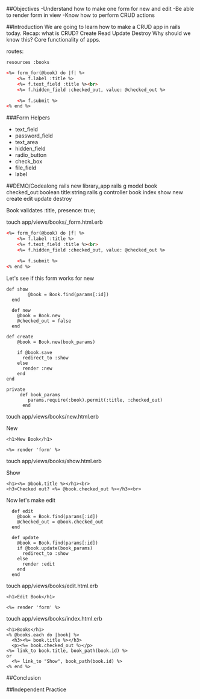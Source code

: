 ##Objectives
-Understand how to make one form for new and edit
-Be able to render form in view
-Know how to perform CRUD actions

##Introduction
We are going to learn how to make a CRUD app in rails today.
Recap: what is CRUD? Create Read Update Destroy
Why should we know this? Core functionality of apps.

routes:
```
resources :books
```
```html
<%= form_for(@book) do |f| %>
    <%= f.label :title %>
    <%= f.text_field :title %><br>
    <%= f.hidden_field :checked_out, value: @checked_out %>

    <%= f.submit %>
<% end %>
```

###Form Helpers
* text_field
* password_field
* text_area
* hidden_field
* radio_button
* check_box
* file_field
* label

##DEMO/Codealong
rails new library_app
rails g model book checked_out:boolean title:string
rails g controller book index show new create edit update destroy

Book
validates :title, presence: true;

touch app/views/books/_form.html.erb

```html
<%= form_for(@book) do |f| %>
    <%= f.label :title %>
    <%= f.text_field :title %><br>
    <%= f.hidden_field :checked_out, value: @checked_out %>

    <%= f.submit %>
<% end %>
```
Let's see if this form works for new
```
def show
        @book = Book.find(params[:id])
  end

  def new
    @book = Book.new
    @checked_out = false
  end

def create
    @book = Book.new(book_params)

    if @book.save
      redirect_to :show
    else
      render :new
    end
end

private 
     def book_params
        params.require(:book).permit(:title, :checked_out)
      end
```
touch app/views/books/new.html.erb

New
```
<h1>New Book</h1>

<%= render 'form' %>
```
touch app/views/books/show.html.erb

Show 
```
<h1><%= @book.title %></h1><br>
<h3>Checked out? <%= @book.checked_out %></h3><br>
```
Now let's make edit
```
  def edit
    @book = Book.find(params[:id])
    @checked_out = @book.checked_out
  end

  def update
    @book = Book.find(params[:id])
    if @book.update(book_params)
      redirect_to :show
    else
      render :edit
    end
  end
```
touch app/views/books/edit.html.erb
```
<h1>Edit Book</h1>

<%= render 'form' %>
```
touch app/views/books/index.html.erb
```
<h1>Books</h1>
<% @books.each do |book| %>
  <h3><%= book.title %></h3>
  <p><%= book.checked_out %></p>
<%= link_to book.title, book_path(book.id) %>
or
  <%= link_to "Show", book_path(book.id) %>
<% end %>
```
##Conclusion

##Independent Practice
